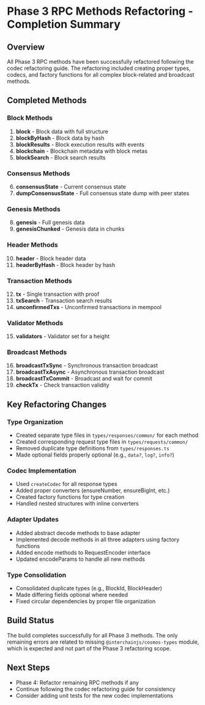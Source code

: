 # Phase 3 RPC Methods Refactoring - Completion Summary

## Overview
All Phase 3 RPC methods have been successfully refactored following the codec refactoring guide. The refactoring included creating proper types, codecs, and factory functions for all complex block-related and broadcast methods.

## Completed Methods

### Block Methods
1. **block** - Block data with full structure
2. **blockByHash** - Block data by hash
3. **blockResults** - Block execution results with events
4. **blockchain** - Blockchain metadata with block metas
5. **blockSearch** - Block search results

### Consensus Methods
6. **consensusState** - Current consensus state
7. **dumpConsensusState** - Full consensus state dump with peer states

### Genesis Methods
8. **genesis** - Full genesis data
9. **genesisChunked** - Genesis data in chunks

### Header Methods
10. **header** - Block header data
11. **headerByHash** - Block header by hash

### Transaction Methods
12. **tx** - Single transaction with proof
13. **txSearch** - Transaction search results
14. **unconfirmedTxs** - Unconfirmed transactions in mempool

### Validator Methods
15. **validators** - Validator set for a height

### Broadcast Methods
16. **broadcastTxSync** - Synchronous transaction broadcast
17. **broadcastTxAsync** - Asynchronous transaction broadcast
18. **broadcastTxCommit** - Broadcast and wait for commit
19. **checkTx** - Check transaction validity

## Key Refactoring Changes

### Type Organization
- Created separate type files in `types/responses/common/` for each method
- Created corresponding request type files in `types/requests/common/`
- Removed duplicate type definitions from `types/responses.ts`
- Made optional fields properly optional (e.g., `data?`, `log?`, `info?`)

### Codec Implementation
- Used `createCodec` for all response types
- Added proper converters (ensureNumber, ensureBigInt, etc.)
- Created factory functions for type creation
- Handled nested structures with inline converters

### Adapter Updates
- Added abstract decode methods to base adapter
- Implemented decode methods in all three adapters using factory functions
- Added encode methods to RequestEncoder interface
- Updated encodeParams to handle all new methods

### Type Consolidation
- Consolidated duplicate types (e.g., BlockId, BlockHeader)
- Made differing fields optional where needed
- Fixed circular dependencies by proper file organization

## Build Status
The build completes successfully for all Phase 3 methods. The only remaining errors are related to missing `@interchainjs/cosmos-types` module, which is expected and not part of the Phase 3 refactoring scope.

## Next Steps
- Phase 4: Refactor remaining RPC methods if any
- Continue following the codec refactoring guide for consistency
- Consider adding unit tests for the new codec implementations